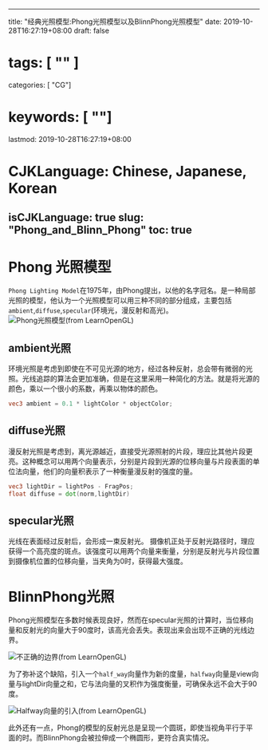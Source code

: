
---
title: "经典光照模型:Phong光照模型以及BlinnPhong光照模型"
date: 2019-10-28T16:27:19+08:00
draft: false
# tags: [ "" ]
categories: [ "CG"]
# keywords: [ ""]
lastmod: 2019-10-28T16:27:19+08:00
# CJKLanguage: Chinese, Japanese, Korean
isCJKLanguage: true
slug: "Phong_and_Blinn_Phong"
toc: true
---

# Phong 光照模型
`Phong Lighting Model`在1975年，由Phong提出，以他的名字冠名。是一种局部光照的模型，他认为一个光照模型可以用三种不同的部分组成，主要包括`ambient`,`diffuse`,`specular`(环境光，漫反射和高光)。
![Phong光照模型(from LearnOpenGL)](/image/basic_lighting_phong.png)

## ambient光照
环境光照是考虑到即使在不可见光源的地方，经过各种反射，总会带有微弱的光照。光线追踪的算法会更加准确，但是在这里采用一种简化的方法。就是将光源的颜色，乘以一个很小的系数，再乘以物体的颜色。
```GLSL
vec3 ambient = 0.1 * lightColor * objectColor;
```

## diffuse光照
漫反射光照是考虑到，离光源越近，直接受光源照射的片段，理应比其他片段更亮。这种概念可以用两个向量表示，分别是片段到光源的位移向量与片段表面的单位法向量，他们的向量积表示了一种衡量漫反射的强度的量。

```GLSL
vec3 lightDir = lightPos - FragPos;
float diffuse = dot(norm,lightDir)
```

## specular光照
光线在表面经过反射后，会形成一束反射光。 摄像机正处于反射光路径时，理应获得一个高亮度的斑点。该强度可以用两个向量来衡量，分别是反射光与片段位置到摄像机位置的位移向量，当夹角为0时，获得最大强度。

# BlinnPhong光照
Phong光照模型在多数时候表现良好，然而在specular光照的计算时，当位移向量和反射光的向量大于90度时，该高光会丢失。表现出来会出现不正确的光线边界。

![不正确的边界(from LearnOpenGL)](/image/advanced_lighting_phong_limit.png)

为了弥补这个缺陷，引入一个`half_way`向量作为新的度量，`halfway`向量是view向量与lightDir向量之和，它与法向量的叉积作为强度衡量，可确保永远不会大于90度。

![Halfway向量的引入(from LearnOpenGL)](/image/advanced_lighting_halfway_vector.png)

此外还有一点，Phong的模型的反射光总是呈现一个圆斑，即使当视角平行于平面的时。而BlinnPhong会被拉伸成一个椭圆形，更符合真实情况。




